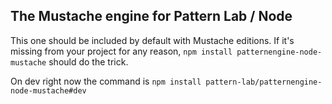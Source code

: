 ## The Mustache engine for Pattern Lab / Node

This one should be included by default with Mustache editions. If it's missing from your project for any reason, `npm install patternengine-node-mustache` should do the trick.

On dev right now the command is `npm install pattern-lab/patternengine-node-mustache#dev`
